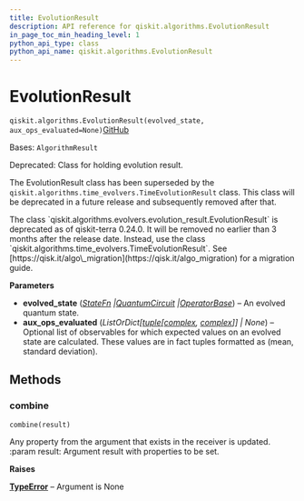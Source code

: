 ```yaml
---
title: EvolutionResult
description: API reference for qiskit.algorithms.EvolutionResult
in_page_toc_min_heading_level: 1
python_api_type: class
python_api_name: qiskit.algorithms.EvolutionResult
---
```


# EvolutionResult

<span id="qiskit.algorithms.EvolutionResult" />

`qiskit.algorithms.EvolutionResult(evolved_state, aux_ops_evaluated=None)`[GitHub](https://github.com/qiskit/qiskit/tree/stable/0.25/qiskit/algorithms/evolvers/evolution_result.py "view source code")

Bases: `AlgorithmResult`

Deprecated: Class for holding evolution result.

The EvolutionResult class has been superseded by the `qiskit.algorithms.time_evolvers.TimeEvolutionResult` class. This class will be deprecated in a future release and subsequently removed after that.

<Admonition title="Deprecated since version 0.24.0" type="danger">
  The class `qiskit.algorithms.evolvers.evolution_result.EvolutionResult` is deprecated as of qiskit-terra 0.24.0. It will be removed no earlier than 3 months after the release date. Instead, use the class `qiskit.algorithms.time_evolvers.TimeEvolutionResult`. See [https://qisk.it/algo\_migration](https://qisk.it/algo_migration) for a migration guide.
</Admonition>

**Parameters**

*   **evolved\_state** ([*StateFn*](qiskit.opflow.state_fns.StateFn "qiskit.opflow.state_fns.StateFn")  *|*[*QuantumCircuit*](qiskit.circuit.QuantumCircuit "qiskit.circuit.QuantumCircuit")  *|*[*OperatorBase*](qiskit.opflow.OperatorBase "qiskit.opflow.OperatorBase")) – An evolved quantum state.
*   **aux\_ops\_evaluated** (*ListOrDict\[*[*tuple*](https://docs.python.org/3/library/stdtypes.html#tuple "(in Python v3.12)")*\[*[*complex*](https://docs.python.org/3/library/functions.html#complex "(in Python v3.12)")*,* [*complex*](https://docs.python.org/3/library/functions.html#complex "(in Python v3.12)")*]] | None*) – Optional list of observables for which expected values on an evolved state are calculated. These values are in fact tuples formatted as (mean, standard deviation).

## Methods

### combine

<span id="qiskit.algorithms.EvolutionResult.combine" />

`combine(result)`

Any property from the argument that exists in the receiver is updated. :param result: Argument result with properties to be set.

**Raises**

[**TypeError**](https://docs.python.org/3/library/exceptions.html#TypeError "(in Python v3.12)") – Argument is None

